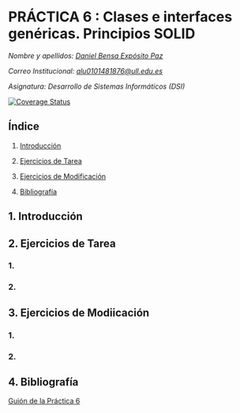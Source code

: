 # PRÁCTICA 6 : Clases e interfaces genéricas. Principios SOLID

*Nombre y apellidos: [Daniel Bensa Expósito Paz](https://github.com/Danixps?tab=repositories, "Enlace Github")*

*Correo Institucional: alu0101481876@ull.edu.es*

*Asignatura: Desarrollo de Sistemas Informáticos (DSI)*

[![Coverage Status](https://coveralls.io/repos/github/ULL-ESIT-INF-DSI-2324/ull-esit-inf-dsi-23-24-prct06-generics-solid-Danixps/badge.svg?branch=main)](https://coveralls.io/github/ULL-ESIT-INF-DSI-2324/ull-esit-inf-dsi-23-24-prct06-generics-solid-Danixps?branch=main)

## Índice

1. [Introducción](#id1)

2. [Ejercicios de Tarea](#id2)

3. [Ejercicios de Modificación](#id2)

3. [Bibliografía](#id4)

<div id='id1' />

## 1. Introducción


<div id='id2' />

## 2. Ejercicios de Tarea

### 1. 


### 2.




<div id='id3' />

## 3. Ejercicios de Modiicación
### 1. 



### 2. 



<div id='id4' />

## 4. Bibliografía

[Guión de la Práctica 6](https://ull-esit-inf-dsi-2324.github.io/prct06-generics-solid/)
